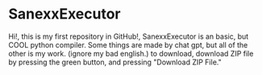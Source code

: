 # SanexxExecutor
Hi!, this is my first repository in GitHub!, SanexxExecutor is an basic, but COOL python compiler.
Some things are made by chat gpt, but all of the other is my work.
(ignore my bad english.)
to download, download ZIP file by pressing the green button, and pressing "Download ZIP File."

